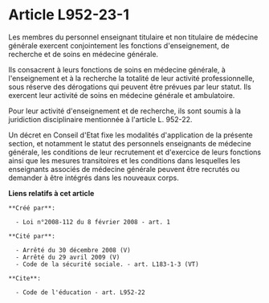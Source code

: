 # Article L952-23-1

Les membres du personnel enseignant titulaire et non titulaire de médecine générale exercent conjointement les fonctions
d'enseignement, de recherche et de soins en médecine générale. 

Ils consacrent à leurs fonctions de soins en médecine générale, à l'enseignement et à la recherche la totalité de leur
activité professionnelle, sous réserve des dérogations qui peuvent être prévues par leur statut. Ils exercent leur activité
de soins en médecine générale et ambulatoire. 

Pour leur activité d'enseignement et de recherche, ils sont soumis à la juridiction disciplinaire mentionnée à l'article L.
952-22.

Un décret en Conseil d'Etat fixe les modalités d'application de la présente section, et notamment le statut des personnels
enseignants de médecine générale, les conditions de leur recrutement et d'exercice de leurs fonctions ainsi que les mesures
transitoires et les conditions dans lesquelles les enseignants associés de médecine générale peuvent être recrutés ou
demander à être intégrés dans les nouveaux corps.

**Liens relatifs à cet article**

	**Créé par**:

	  - Loi n°2008-112 du 8 février 2008 - art. 1

	**Cité par**:

	  - Arrêté du 30 décembre 2008 (V)
	  - Arrêté du 29 avril 2009 (V)
	  - Code de la sécurité sociale. - art. L183-1-3 (VT)

	**Cite**:

	  - Code de l'éducation - art. L952-22
